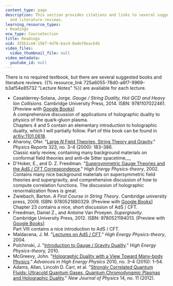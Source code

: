 ```yaml
---
content_type: page
description: This section provides citations and links to several suggested books
  and literature reviews.
learning_resource_types:
- Readings
ocw_type: CourseSection
title: Readings
uid: 355b1ce8-1567-4d76-bacd-0ade78eacb4b
video_files:
  video_thumbnail_file: null
video_metadata:
  youtube_id: null
---
```


There is no required textbook, but there are several suggested books and literature reviews. {{% resource_link 725a6055-78d0-a6f7-9969-b3af54e85732 "Lecture Notes" %}} are available for each lecture.

*   Casalderrey-Solana, Jorge. _Gauge / String Duality, Hot QCD and Heavy Ion Collisions_. Cambridge University Press, 2014. ISBN: 9781107022461. \[Preview with [Google Books](http://books.google.com/books?id=WDeNAwAAQBAJ&pg=PAfrontcover)\]  
    A comprehensive discussion of applications of holographic duality to physics of the quark-gluon plasma.  
    Chapters 4 and 5 contain an elementary introduction to holographic duality, which I will partially follow. Part of this book can be found in [arXiv:1101.0618](http://arxiv.org/abs/1101.0618).
*   Aharony, Ofer. "[Large _N_ Field Theories, String Theory and Gravity](http://dx.doi.org/10.1016/S0370-1573(99)00083-6)." _Physics Reports_ 323, no. 3–4 (2000): 183–386.  
    Classic early review, containing many background materials on conformal field theories and anti–de Sitter spacetime_._
*   D'Hoker, E., and D. Z. Freedman. "[Supersymmetric Gauge Theories and the AdS / CFT Correspondence](http://arxiv.org/abs/hep-th/0201253)." _High Energy Physics-theory_, 2002.  
    Contains many nice background materials on supersymmetric field theories and supergravity, and comprehensive discussion of how to compute correlation functions. The discussion of holographic renormalization flows is great.
*   Zwiebach, Barton. _A First Course in String Theory_. Cambridge university press, 2009. ISBN: 9780521880329. \[Preview with [Google Books](http://books.google.com/books?id=ih9kI9MEzh0C&pg=PAfrontcover)\]  
    Chapter 23 contains a nice, short discussion of AdS / CFT.
*   Freedman, Daniel Z., and Antoine Van Proeyen. _Supergravity_. Cambridge University Press, 2012. ISBN: 9780521194013. \[Preview with [Google Books](http://books.google.com/books?id=7ANrOHJLTjMC&pg=PAfrontcover)\]  
    Part VIII contains a nice introduction to AdS / CFT.
*   Maldacena, J. M. "[Lectures on AdS / CFT](http://arxiv.org/abs/hep-th/0309246)." _High Energy Physics-theory_, 2004.
*   Polchinski, J. "[Introduction to Gauge / Gravity Duality](http://arxiv.org/abs/1010.6134)." _High Energy Physics-theory,_ 2010.
*   McGreevy, John. "[Holographic Duality with a View Toward Many-body Physics](http://dx.doi.org/10.1155/2010/723105)." _Advances in High Energy Physics_ 2010, no. 3–4 (2010): 1–54.
*   Adams, Allan, Lincoln D. Carr, et al. "[Strongly Correlated Quantum Fluids: Ultracold Quantum Gases, Quantum Chromodynamic Plasmas and Holographic Duality](http://dx.doi.org/10.1088/1367-2630/14/11/115009)." _New Journal of Physics_ 14, no. 11 (2012).
